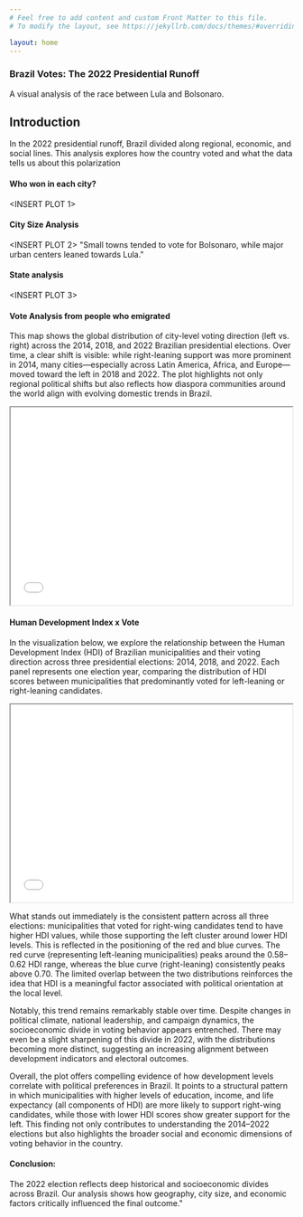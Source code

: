 ```yaml
---
# Feel free to add content and custom Front Matter to this file.
# To modify the layout, see https://jekyllrb.com/docs/themes/#overriding-theme-defaults

layout: home
---
```

### Brazil Votes: The 2022 Presidential Runoff
A visual analysis of the race between Lula and Bolsonaro.


## Introduction
In the 2022 presidential runoff, Brazil divided along regional, economic, and social lines. This analysis explores how the country voted and what the data tells us about this polarization


#### Who won in each city?
<INSERT PLOT 1>

#### City Size Analysis

<INSERT PLOT 2>
"Small towns tended to vote for Bolsonaro, while major urban centers leaned towards Lula."

#### State analysis
<INSERT PLOT 3>

#### Vote Analysis from people who emigrated

This map shows the global distribution of city-level voting direction (left vs. right) across the 2014, 2018, and 2022 Brazilian presidential elections. Over time, a clear shift is visible: while right-leaning support was more prominent in 2014, many cities—especially across Latin America, Africa, and Europe—moved toward the left in 2018 and 2022. The plot highlights not only regional political shifts but also reflects how diaspora communities around the world align with evolving domestic trends in Brazil.

<iframe src="{{ site.baseurl }}/assets/global_vote_direction.png" width="500" height="350"></iframe>

#### Human Development Index x Vote

In the visualization below, we explore the relationship between the Human Development Index (HDI) of Brazilian municipalities and their voting direction across three presidential elections: 2014, 2018, and 2022. Each panel represents one election year, comparing the distribution of HDI scores between municipalities that predominantly voted for left-leaning or right-leaning candidates.

<iframe src="{{ site.baseurl }}/assets/HDI_Distribution.png" width="500" height="350"></iframe>

What stands out immediately is the consistent pattern across all three elections: municipalities that voted for right-wing candidates tend to have higher HDI values, while those supporting the left cluster around lower HDI levels. This is reflected in the positioning of the red and blue curves. The red curve (representing left-leaning municipalities) peaks around the 0.58–0.62 HDI range, whereas the blue curve (right-leaning) consistently peaks above 0.70. The limited overlap between the two distributions reinforces the idea that HDI is a meaningful factor associated with political orientation at the local level.

Notably, this trend remains remarkably stable over time. Despite changes in political climate, national leadership, and campaign dynamics, the socioeconomic divide in voting behavior appears entrenched. There may even be a slight sharpening of this divide in 2022, with the distributions becoming more distinct, suggesting an increasing alignment between development indicators and electoral outcomes.

Overall, the plot offers compelling evidence of how development levels correlate with political preferences in Brazil. It points to a structural pattern in which municipalities with higher levels of education, income, and life expectancy (all components of HDI) are more likely to support right-wing candidates, while those with lower HDI scores show greater support for the left. This finding not only contributes to understanding the 2014–2022 elections but also highlights the broader social and economic dimensions of voting behavior in the country.




#### Conclusion:
The 2022 election reflects deep historical and socioeconomic divides across Brazil. Our analysis shows how geography, city size, and economic factors critically influenced the final outcome."

